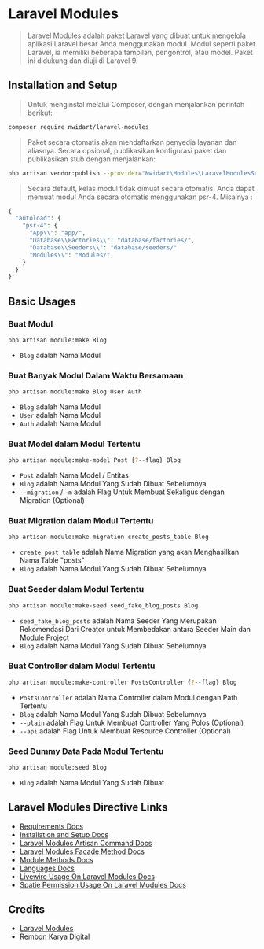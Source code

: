 # Laravel Modules
> Laravel Modules adalah paket Laravel yang dibuat untuk mengelola aplikasi Laravel besar Anda menggunakan modul. Modul seperti paket Laravel, ia memiliki beberapa tampilan, pengontrol, atau model. Paket ini didukung dan diuji di Laravel 9.

## Installation and Setup
> Untuk menginstal melalui Composer, dengan menjalankan perintah berikut:
```bash
composer require nwidart/laravel-modules
```

> Paket secara otomatis akan mendaftarkan penyedia layanan dan aliasnya. Secara opsional, publikasikan konfigurasi paket dan publikasikan stub dengan menjalankan:
```bash
php artisan vendor:publish --provider="Nwidart\Modules\LaravelModulesServiceProvider"
```

> Secara default, kelas modul tidak dimuat secara otomatis. Anda dapat memuat modul Anda secara otomatis menggunakan psr-4. Misalnya :
```php
{
  "autoload": {
    "psr-4": {
      "App\\": "app/",
      "Database\\Factories\\": "database/factories/",
      "Database\\Seeders\\": "database/seeders/"
      "Modules\\": "Modules/",
    }
  }
}
```

## Basic Usages

### Buat Modul
```bash
php artisan module:make Blog
```
- `Blog` adalah Nama Modul

### Buat Banyak Modul Dalam Waktu Bersamaan
```bash
php artisan module:make Blog User Auth
```
- `Blog` adalah Nama Modul
- `User` adalah Nama Modul
- `Auth` adalah Nama Modul

### Buat Model dalam Modul Tertentu
```bash
php artisan module:make-model Post {?--flag} Blog
```
- `Post` adalah Nama Model / Entitas
- `Blog` adalah Nama Modul Yang Sudah Dibuat Sebelumnya
- `--migration` / `-m` adalah Flag Untuk Membuat Sekaligus dengan Migration (Optional)

### Buat Migration dalam Modul Tertentu
```bash
php artisan module:make-migration create_posts_table Blog
```
- `create_post_table` adalah Nama Migration yang akan Menghasilkan Nama Table "posts"
- `Blog` adalah Nama Modul Yang Sudah Dibuat Sebelumnya

### Buat Seeder dalam Modul Tertentu
```bash
php artisan module:make-seed seed_fake_blog_posts Blog
```
- `seed_fake_blog_posts` adalah Nama Seeder Yang Merupakan Rekomendasi Dari Creator untuk Membedakan antara Seeder Main dan Module Project
- `Blog` adalah Nama Modul Yang Sudah Dibuat Sebelumnya

### Buat Controller dalam Modul Tertentu
```bash
php artisan module:make-controller PostsController {?--flag} Blog
```
- `PostsController` adalah Nama Controller dalam Modul dengan Path Tertentu
- `Blog` adalah Nama Modul Yang Sudah Dibuat Sebelumnya
- `--plain` adalah Flag Untuk Membuat Controller Yang Polos (Optional)
- `--api` adalah Flag Untuk Membuat Resource Controller (Optional)

### Seed Dummy Data Pada Modul Tertentu
```bash
php artisan module:seed Blog
```
- `Blog` adalah Nama Modul Yang Sudah Dibuat

## Laravel Modules Directive Links
- [Requirements Docs](https://docs.laravelmodules.com/v10/requirements)
- [Installation and Setup Docs](https://docs.laravelmodules.com/v10/installation-and-setup)
- [Laravel Modules Artisan Command Docs](https://docs.laravelmodules.com/v10/artisan-commands)
- [Laravel Modules Facade Method Docs](https://docs.laravelmodules.com/v10/facade-methods)
- [Module Methods Docs](https://docs.laravelmodules.com/v10/module-methods)
- [Languages Docs](https://docs.laravelmodules.com/v10/languages)
- [Livewire Usage On Laravel Modules Docs](https://docs.laravelmodules.com/v10/livewire)
- [Spatie Permission Usage On Laravel Modules Docs](https://docs.laravelmodules.com/v10/spatie-laravel-permission)

## Credits
- [Laravel Modules](https://docs.laravelmodules.com/v10/introduction)
- [Rembon Karya Digital](https://rembon.co.id/)
